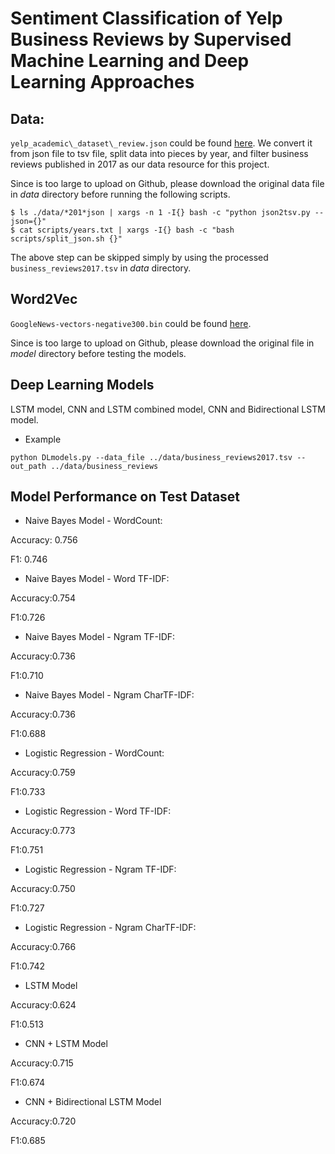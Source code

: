 # Sentiment Classification of Yelp Business Reviews by Supervised Machine Learning and Deep Learning Approaches


## Data:
`yelp_academic\_dataset\_review.json` could be found [here](https://www.yelp.com/dataset). 
We convert it from json file to tsv file, split data into pieces by year, and filter business reviews published in 2017 as our data resource for this project.

Since is too large to upload on Github, please download the original data file in *data* directory before running the following scripts.
```{bash}
$ ls ./data/*201*json | xargs -n 1 -I{} bash -c "python json2tsv.py --json={}"
$ cat scripts/years.txt | xargs -I{} bash -c "bash scripts/split_json.sh {}"
```
The above step can be skipped simply by using the processed `business_reviews2017.tsv` in *data* directory.

## Word2Vec
`GoogleNews-vectors-negative300.bin` could be found [here](https://code.google.com/archive/p/word2vec/).

Since is too large to upload on Github, please download the original file in *model* directory before testing the models.

## Deep Learning Models

LSTM model, CNN and LSTM combined model, CNN and Bidirectional LSTM model.

* Example

`python DLmodels.py --data_file ../data/business_reviews2017.tsv --out_path ../data/business_reviews` 


## Model Performance on Test Dataset

* Naive Bayes Model - WordCount:

Accuracy: 0.756

F1: 0.746

* Naive Bayes Model - Word TF-IDF:

Accuracy:0.754

F1:0.726

* Naive Bayes Model - Ngram TF-IDF:

Accuracy:0.736

F1:0.710

* Naive Bayes Model - Ngram CharTF-IDF:

Accuracy:0.736

F1:0.688

* Logistic Regression - WordCount:

Accuracy:0.759

F1:0.733

* Logistic Regression - Word TF-IDF:

Accuracy:0.773

F1:0.751

* Logistic Regression - Ngram TF-IDF:

Accuracy:0.750

F1:0.727

* Logistic Regression - Ngram CharTF-IDF:

Accuracy:0.766

F1:0.742

* LSTM Model

Accuracy:0.624

F1:0.513

* CNN + LSTM Model

Accuracy:0.715

F1:0.674

* CNN + Bidirectional LSTM Model

Accuracy:0.720

F1:0.685
